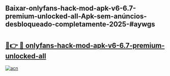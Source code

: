 ## Baixar-onlyfans-hack-mod-apk-v6-6.7-premium-unlocked-all-Apk-sem-anúncios-desbloqueado-completamente-2025-#aywgs

# <h2><a href="https://ainizakaria.my?title=onlyfans-hack-mod-apk-v6-6.7-premium-unlocked-all&ref=22M">🔗👉 🔴 onlyfans-hack-mod-apk-v6-6.7-premium-unlocked-all</a></h2>

[![acn](https://github.com/user-attachments/assets/0f9c940e-d8b0-45ae-aac7-cd30a18b3e1c)](https://ainizakaria.my?title=onlyfans-hack-mod-apk-v6-6.7-premium-unlocked-all&ref=22M)

